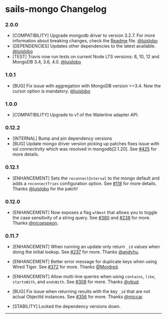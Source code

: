 # sails-mongo Changelog

### 2.0.0
* [COMPATIBILITY] Upgrade mongodb driver to version 3.2.7. For more information about breaking changes, check the [Readme](./README.md) file. [@luislobo]
* [DEPENDENCIES] Updates other dependencies to the latest available. [@luislobo]
* [TEST] Travis now run tests on current Node LTS versions: 8, 10, 12 and MongoDB 3.4, 3.6, 4.0. [@luislobo]

### 1.0.1

* [BUG] Fix issue with aggregation with MongoDB version >=3.4. Now the cursor option is mandatory. [@luislobo](https://github.com/luislobo)

### 1.0.0

* [COMPATIBILITY] Upgrade to v1 of the Waterline adapter API.

### 0.12.2

* [INTERNAL] Bump and pin dependency versions
* [BUG] Update mongo driver version picking up patches fixes issue with ssl connectivity which was resolved in mongodb[2.1.20]. See [#425](https://github.com/balderdashy/sails-mongo/issues/435) for more details.

### 0.12.1

* [ENHANCEMENT] Sets the `reconnectInterval` to the mongo default and adds a `reconnectTries` configuration option. See [#118](https://github.com/balderdashy/sails-mongo/issues/118) for more details. Thanks [@luislobo] for the patch!

### 0.12.0

* [ENHANCEMENT] Now exposes a flag `wlNext` that allows you to toggle the case sensitivity of a string query. See [#380](https://github.com/balderdashy/sails-mongo/pull/380) and [#238](https://github.com/balderdashy/sails-mongo/pull/238) for more. Thanks [@nicoespeon].

### 0.11.7

* [ENHANCEMENT] When running an update only return `_id` values when doing the initial lookup. See [#237](https://github.com/balderdashy/sails-mongo/pull/237) for more. Thanks [@andyhu].

* [ENHANCEMENT] Better error message for duplicate keys when using Wired Tiger. See [#372](https://github.com/balderdashy/sails-mongo/pull/372) for more. Thanks [@Mordred].

* [ENHANCEMENT] Allow multi-line queries when using `contains`, `like`, `startsWith`, and `endsWith`. See [#308](https://github.com/balderdashy/sails-mongo/pull/308) for more. Thanks [@vbud].

* [BUG] Fix issue when returning results with the key `_id` that are not actual ObjectId instances. See [#356](https://github.com/balderdashy/sails-mongo/pull/356) for more. Thanks [@miccar].

* [STABILITY] Locked the dependency versions down.

---
[@luislobo]: https://github.com/luislobo
[@nicoespeon]: https://github.com/nicoespeon
[@andyhu]: https://github.com/andyhu
[@Mordred]: https://github.com/Mordred
[@vbud]: https://github.com/vbud
[@miccar]: https://github.com/miccarr

